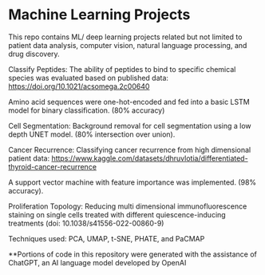 # Machine Learning Projects
This repo contains ML/ deep learning projects related but not limited to patient data analysis, computer vision, natural language processing, and drug discovery.

Classify Peptides:
  The ability of peptides to bind to specific chemical species was evaluated based on published data: https://doi.org/10.1021/acsomega.2c00640
  
  Amino acid sequences were one-hot-encoded and fed into a basic LSTM model for binary classification. (80% accuracy)
  
Cell Segmentation:
  Background removal for cell segmentation using a low depth UNET model. (80% intersection over union).

Cancer Recurrence:
  Classifying cancer recurrence from high dimensional patient data: https://www.kaggle.com/datasets/dhruvlotia/differentiated-thyroid-cancer-recurrence 
  
  A support vector machine with feature importance was implemented. (98% accuracy).
  
Proliferation Topology:
  Reducing multi dimensional immunofluorescence staining on single cells treated with different quiescence-inducing treatments (doi: 10.1038/s41556-022-00860-9)
  
  Techniques used: PCA, UMAP, t-SNE, PHATE, and PaCMAP

**Portions of code in this repository were generated with the assistance of ChatGPT, an AI language model developed by OpenAI

